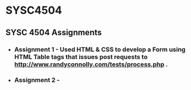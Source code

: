 # SYSC4504
## SYSC 4504 Assignments

* ### Assignment 1 - Used HTML & CSS to develop a Form using HTML Table tags that issues post requests to http://www.randyconnolly.com/tests/process.php .

* ### Assignment 2 - 
